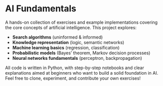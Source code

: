 # AI Fundamentals

A hands-on collection of exercises and example implementations covering the core concepts of artificial intelligence. This project explores:

- **Search algorithms** (uninformed & informed)
- **Knowledge representation** (logic, semantic networks)
- **Machine learning basics** (regression, classification)
- **Probabilistic models** (Bayes’ theorem, Markov decision processes)
- **Neural networks fundamentals** (perceptron, backpropagation)

All code is written in Python, with step-by-step notebooks and clear explanations aimed at beginners who want to build a solid foundation in AI. Feel free to clone, experiment, and contribute your own exercises!
